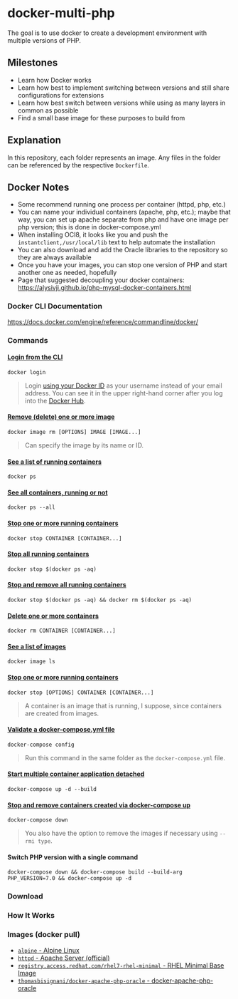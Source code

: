 # docker-multi-php
The goal is to use docker to create a development environment with multiple versions of PHP.

## Milestones
-   Learn how Docker works
-   Learn how best to implement switching between versions and still share configurations for extensions
-   Learn how best switch between versions while using as many layers in common as possible
-   Find a small base image for these purposes to build from

## Explanation
In this repository, each folder represents an image. Any files in the folder can
be referenced by the respective `Dockerfile`.

## Docker Notes
-   Some recommend running one process per container (httpd, php, etc.)
-   You can name your individual containers (apache, php, etc.); maybe that way,
you can set up apache separate from php and have one image per php version; this
is done in docker-compose.yml
-   When installing OCI8, it looks like you and push the
`instantclient,/usr/local/lib` text to help automate the installation
-   You can also download and add the Oracle libraries to the repository so they
are always available
-   Once you have your images, you can stop one version of PHP and start another
one as needed, hopefully
-   Page that suggested decoupling your docker containers: <https://alysivji.github.io/php-mysql-docker-containers.html>


### Docker CLI Documentation
<https://docs.docker.com/engine/reference/commandline/docker/>

### Commands
#### [Login from the CLI](https://docs.docker.com/engine/reference/commandline/login/)
`docker login`

> Login [using your Docker ID](https://github.com/docker/hub-feedback/issues/935#issuecomment-300361781)
> as your username instead of your email address. You can see it in the upper
> right-hand corner after you log into the [Docker Hub](https://hub.docker.com).

#### [Remove (delete) one or more image](https://docs.docker.com/engine/reference/commandline/image_rm/)
`docker image rm [OPTIONS] IMAGE [IMAGE...]`

> Can specify the image by its name or ID.

#### [See a list of running containers]()
`docker ps`

#### [See all containers, running or not]()
`docker ps --all`

#### [Stop one or more running containers]()
`docker stop CONTAINER [CONTAINER...]`

#### [Stop all running containers](http://blog.baudson.de/blog/stop-and-remove-all-docker-containers-and-images)
`docker stop $(docker ps -aq)`

#### [Stop and remove all running containers]()
`docker stop $(docker ps -aq) && docker rm $(docker ps -aq)`

#### [Delete one or more containers]()
`docker rm CONTAINER [CONTAINER...]`

#### [See a list of images]()
`docker image ls`

#### [Stop one or more running containers](https://docs.docker.com/engine/reference/commandline/stop/)
`docker stop [OPTIONS] CONTAINER [CONTAINER...]`

> A container is an image that is running, I suppose, since containers are
> created from images.

#### [Validate a docker-compose.yml file](https://docs.docker.com/compose/reference/config/)
`docker-compose config`

> Run this command in the same folder as the `docker-compose.yml` file.

#### [Start multiple container application detached](https://docs.docker.com/compose/reference/up/)
`docker-compose up -d --build`

#### [Stop and remove containers created via docker-compose up](https://docs.docker.com/compose/reference/down/)
`docker-compose down`

> You also have the option to remove the images if necessary using `--rmi type`.

#### Switch PHP version with a single command
`docker-compose down && docker-compose build --build-arg PHP_VERSION=7.0 && docker-compose up -d`

### Download

### How It Works

### Images (docker pull)
-   [`alpine` - Alpine Linux](https://hub.docker.com/_/alpine/)
-   [`httpd` - Apache Server (official)](https://hub.docker.com/_/httpd/)
-   [`registry.access.redhat.com/rhel7-rhel-minimal` - RHEL Minimal Base Image](https://access.redhat.com/containers/?tab=images&platform=docker#/registry.access.redhat.com/rhel7-rhel-minimal)
-   [`thomasbisignani/docker-apache-php-oracle` - docker-apache-php-oracle](https://hub.docker.com/r/thomasbisignani/docker-apache-php-oracle/)
